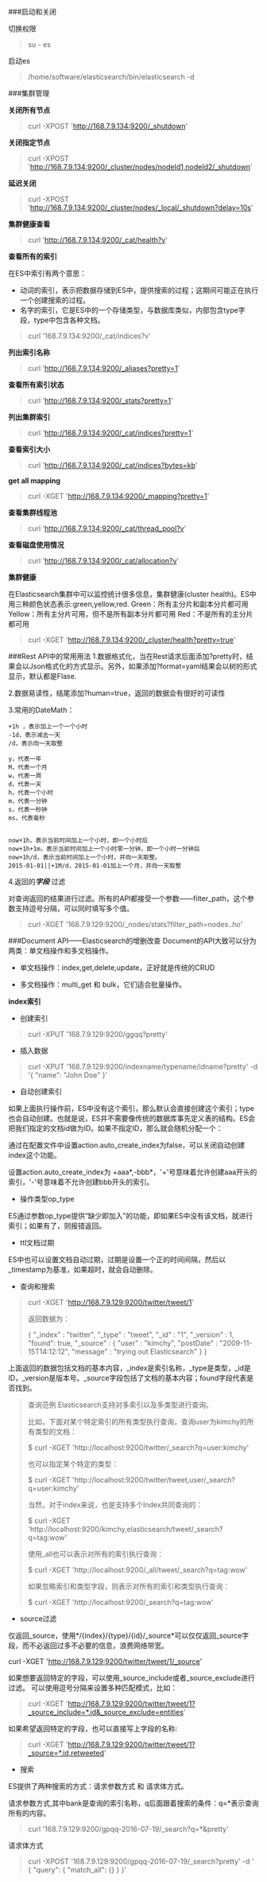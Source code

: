 ###启动和关闭

切换权限
> su - es

启动es
> /home/software/elasticsearch/bin/elasticsearch -d

###集群管理

**关闭所有节点**

> curl -XPOST 'http://168.7.9.134:9200/_shutdown'

**关闭指定节点**

> curl -XPOST 'http://168.7.9.134:9200/_cluster/nodes/nodeId1,nodeId2/_shutdown'

**延迟关闭**

> curl -XPOST 'http://168.7.9.134:9200/_cluster/nodes/_local/_shutdown?delay=10s'

**集群健康查看**
> curl 'http://168.7.9.134:9200/_cat/health?v'

**查看所有的索引**

在ES中索引有两个意思：

- 动词的索引，表示把数据存储到ES中，提供搜索的过程；这期间可能正在执行一个创建搜索的过程。
- 名字的索引，它是ES中的一个存储类型，与数据库类似，内部包含type字段，type中包含各种文档。
> curl '168.7.9.134:9200/_cat/indices?v'

**列出索引名称**

> curl 'http://168.7.9.134:9200/_aliases?pretty=1'

**查看所有索引状态**

> curl 'http://168.7.9.134:9200/_stats?pretty=1'

**列出集群索引**

> curl  'http://168.7.9.134:9200/_cat/indices?pretty=1'

**查看索引大小**

> curl 'http://168.7.9.134:9200/_cat/indices?bytes=kb'

**get all mapping**

> curl -XGET 'http://168.7.9.134:9200/_mapping?pretty=1'

**查看集群线程池**

> curl 'http://168.7.9.134:9200/_cat/thread_pool?v'

**查看磁盘使用情况**

> curl 'http://168.7.9.134:9200/_cat/allocation?v'

**集群健康**

在Elasticsearch集群中可以监控统计很多信息，集群健康(cluster health)。ES中用三种颜色状态表示:green,yellow,red.
Green：所有主分片和副本分片都可用
Yellow：所有主分片可用，但不是所有副本分片都可用
Red：不是所有的主分片都可用


> curl -XGET 'http://168.7.9.134:9200/_cluster/health?pretty=true'


###Rest API中的常用用法
1.数据格式化，当在Rest请求后面添加?pretty时，结果会以Json格式化的方式显示。另外，如果添加?format=yaml结果会以树的形式显示，默认都是Flase.

2.数据易读性，结尾添加?human=true，返回的数据会有很好的可读性

3.常用的DateMath：

	+1h ，表示加上一个一个小时
	-1d，表示减去一天
	/d，表示向一天取整

	y，代表一年
	M，代表一个月
	w，代表一周
	d，代表一天
	h，代表一个小时
	m，代表一分钟
	s，代表一秒钟
	ms，代表毫秒
	

	now+1h，表示当前时间加上一个小时，即一个小时后
	now+1h+1m，表示当前时间加上一个小时零一分钟，即一个小时一分钟后
	now+1h/d，表示当前时间加上一个小时，并向一天取整。
	2015-01-01||+1M/d，2015-01-01加上一个月，并向一天取整

4.返回的***字段*** 过滤

对查询返回的结果进行过滤。所有的API都接受一个参数——filter_path，这个参数支持逗号分隔，可以同时填写多个值。

> curl -XGET '168.7.9.129:9200/_nodes/stats?filter_path=nodes.*.ho*'

###Document API——Elasticsearch的增删改查
Document的API大致可以分为两类：单文档操作和多文档操作。

- 单文档操作：index,get,delete,update，正好就是传统的CRUD

- 多文档操作：multi_get 和 bulk，它们适合批量操作。

**index索引**

- 创建索引
> curl -XPUT '168.7.9.129:9200/ggqq?pretty'

- 插入数据

> curl -XPUT '168.7.9.129:9200/indexname/typename/idname?pretty' -d 
> '{
>   "name": "John Doe"
> }'


- 自动创建索引

如果上面执行操作前，ES中没有这个索引，那么默认会直接创建这个索引；type也会自动创建。也就是说，ES并不需要像传统的数据库事先定义表的结构。ES会把我们指定的文档id做为ID。如果不指定ID，那么就会随机分配一个：

通过在配置文件中设置action.auto_create_index为false，可以关闭自动创建index这个功能。

设置action.auto_create_index为 +aaa*,-bbb*，'+'号意味着允许创建aaa开头的索引，'-'号意味着不允许创建bbb开头的索引。


- 操作类型op_type

ES通过参数op_type提供“缺少即加入”的功能，即如果ES中没有该文档，就进行索引；如果有了，则报错返回。


- ttl文档过期

ES中也可以设置文档自动过期，过期是设置一个正的时间间隔，然后以_timestamp为基准，如果超时，就会自动删除。

- 查询和搜索

> 	curl -XGET 'http://168.7.9.129:9200/twitter/tweet/1'
> 
> 	返回数据为：
> 
> 	{
> 	    "_index" : "twitter",
> 	    "_type" : "tweet",
> 	    "_id" : "1",
> 	    "_version" : 1,
> 	    "found": true,
> 	    "_source" : {
> 	        "user" : "kimchy",
> 	        "postDate" : "2009-11-15T14:12:12",
> 	        "message" : "trying out Elasticsearch"
> 	    }
> 	}

上面返回的数据包括文档的基本内容，_index是索引名称，_type是类型，_id是ID，_version是版本号。_source字段包括了文档的基本内容；found字段代表是否找到。

> 查询范例
> Elasticsearch支持对多索引以及多类型进行查询。
> 
> 比如，下面对某个特定索引的所有类型执行查询，查询user为kimchy的所有类型的文档：
> 
> $ curl -XGET 'http://localhost:9200/twitter/_search?q=user:kimchy'
> 
> 也可以指定某个特定的类型：
> 
> $ curl -XGET 'http://localhost:9200/twitter/tweet,user/_search?q=user:kimchy'
> 
> 当然，对于index来说，也是支持多个Index共同查询的：
> 
> $ curl -XGET 'http://localhost:9200/kimchy,elasticsearch/tweet/_search?q=tag:wow'
> 
> 使用_all也可以表示对所有的索引执行查询：
> 
> $ curl -XGET 'http://localhost:9200/_all/tweet/_search?q=tag:wow'
> 
> 如果忽略索引和类型字段，则表示对所有的索引和类型执行查询：
> 
> $ curl -XGET 'http://localhost:9200/_search?q=tag:wow'


- source过滤

仅返回_source，使用*/{index}/{type}/{id}/_source*可以仅仅返回_source字段，而不必返回过多不必要的信息，浪费网络带宽。

curl -XGET 'http://168.7.9.129:9200/twitter/tweet/1/_source'

如果想要返回特定的字段，可以使用_source_include或者_source_exclude进行过滤。
可以使用逗号分隔来设置多种匹配模式，比如：

> curl -XGET 'http://168.7.9.129:9200/twitter/tweet/1?_source_include=*.id&_source_exclude=entities'

如果希望返回特定的字段，也可以直接写上字段的名称:

> curl -XGET 'http://168.7.9.129:9200/twitter/tweet/1?_source=*.id,retweeted'

- 搜索  

ES提供了两种搜索的方式：请求参数方式 和 请求体方式。

请求参数方式,其中bank是查询的索引名称，q后面跟着搜索的条件：q=*表示查询所有的内容。

> curl '168.7.9.129:9200/gpqq-2016-07-19/_search?q=*&pretty'

请求体方式

> curl -XPOST '168.7.9.129:9200/gpqq-2016-07-19/_search?pretty' -d '
{
  "query": { "match_all": {} }
}'


















